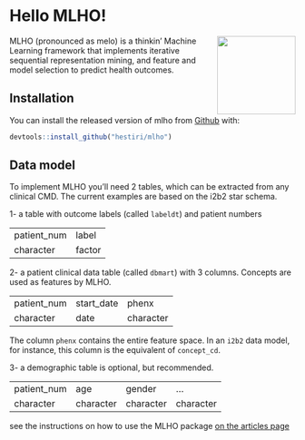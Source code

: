 
<!-- README.md is generated from README.Rmd. Please edit that file -->

# Hello MLHO\!

<!-- badges: start -->

<!-- badges: end -->

<img src="man/figure/logo.png" align="right" height="138.5"/>

MLHO (pronounced as melo) is a thinkin’ Machine Learning framework that
implements iterative sequential representation mining, and feature and
model selection to predict health outcomes.

## Installation

You can install the released version of mlho from
[Github](https://https://github.com/hestiri/mlho) with:

``` r
devtools::install_github("hestiri/mlho")
```

## Data model

To implement MLHO you’ll need 2 tables, which can be extracted from any
clinical CMD. The current examples are based on the i2b2 star schema.

1- a table with outcome labels (called `labeldt`) and patient numbers

|              |        |
| :----------- | :----- |
| patient\_num | label  |
| character    | factor |

2- a patient clinical data table (called `dbmart`) with 3 columns.
Concepts are used as features by MLHO.

|              |             |           |
| :----------- | :---------- | :-------- |
| patient\_num | start\_date | phenx     |
| character    | date        | character |

The column `phenx` contains the entire feature space. In an `i2b2` data
model, for instance, this column is the equivalent of `concept_cd`.

3- a demographic table is optional, but recommended.

|              |           |           |           |
| :----------- | :-------- | :-------- | :-------- |
| patient\_num | age       | gender    | …         |
| character    | character | character | character |

see the instructions on how to use the MLHO package [on the articles
page](https://hestiri.github.io/mlho/articles/)
